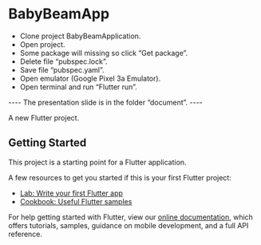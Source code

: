 # BabyBeamApp

- Clone project BabyBeamApplication.
- Open project.
- Some package will missing so click “Get package”.
- Delete file “pubspec.lock”.
- Save  file “pubspec.yaml”.
- Open emulator (Google Pixel 3a Emulator).
- Open terminal and run “Flutter run”. 

---- The presentation slide is in the folder “document”. ----

A new Flutter project.

## Getting Started

This project is a starting point for a Flutter application.

A few resources to get you started if this is your first Flutter project:

- [Lab: Write your first Flutter app](https://flutter.dev/docs/get-started/codelab)
- [Cookbook: Useful Flutter samples](https://flutter.dev/docs/cookbook)

For help getting started with Flutter, view our
[online documentation](https://flutter.dev/docs), which offers tutorials,
samples, guidance on mobile development, and a full API reference.
